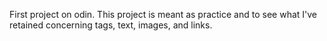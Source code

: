 First project on odin. 
This project is meant as practice and to see what I've retained 
concerning tags, text, images, and links.